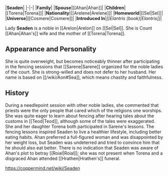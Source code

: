 |**Seaden**|
|-|-|
|**Family**|
|**Spouse**|[[Ahan\|Ahan]]|
|**Children**|[[Torena\|Torena]]|
|**Nationality**|[[Arelene\|Arelene]]|
|**Homeworld**|[[Sel\|Sel]]|
|**Universe**|[[Cosmere\|Cosmere]]|
|**Introduced In**|*[[Elantris (book)\|Elantris]]*|

Lady **Seaden** is a noble in [[Arelon\|Arelon]] on [[Sel\|Sel]]. She is Count [[Ahan\|Ahan's]] wife and the mother of [[Torena\|Torena]].

## Appearance and Personality
She is quite overweight, but becomes noticeably thinner after participating in the fencing sessions that [[Sarene\|Sarene]] organized for the noble ladies of the court. She is strong-willed and does not defer to her husband. Her name is based on [[/wiki/Aon#Sea]], which means chastity and faithfulness.

## History
During a needlepoint session with other noble ladies, she commented that priests were the only people that cared which of the religions one worships.
She was quite eager to learn about fencing after hearing tales about the customs in [[Teod\|Teod]], although some of the tales were exaggerated. She and her daughter Torena both participated in Sarene's lessons.
The fencing lessons inspired Seaden to live a healthier lifestyle, including better eating habits. Ahan preferred a full-figured woman and was disappointed by her weight loss, but Seaden was undeterred and tried to convince him that he should also eat better.
There is no indication that Seaden was aware of Ahan's plot to betray [[Roial\|Roial]]; she was not present when Torena and a disgraced Ahan attended [[Hrathen\|Hrathen's]] funeral.



https://coppermind.net/wiki/Seaden